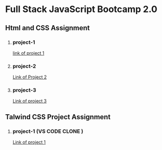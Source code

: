 # Full Stack JavaScript Bootcamp 2.0

## Html and CSS Assignment
1. ### **project-1**
    [link of project 1](./HTML%20CSS%20Assignment/FSJS%202.0%20Project%2001)

2. ### **project-2**
   [Link of Project 2](./HTML%20CSS%20Assignment/FSJS%202.0%20Project%2002/)

3. ### **project-3**
   [Link of project 3](./HTML%20CSS%20Assignment/FSJS%202.0%20Project%2003/)




## Talwind CSS Project Assignment
 1. ### **project-1  (VS CODE CLONE )**
    [Link of project 1](./Tailwind%20css%20Assignment/vs%20code%20clone%20Talwind%20project%201/)